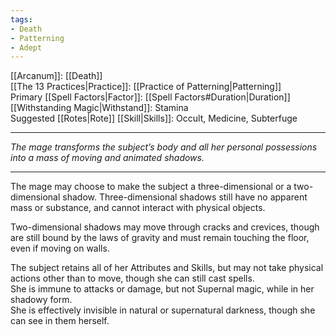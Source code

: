 ```yaml
---
tags:
- Death
- Patterning
- Adept
---
```


[[Arcanum]]: [[Death]]\
[[The 13 Practices|Practice]]: [[Practice of Patterning|Patterning]]\
Primary [[Spell Factors|Factor]]: [[Spell Factors#Duration|Duration]]\
[[Withstanding Magic|Withstand]]: Stamina\
Suggested [[Rotes|Rote]] [[Skill|Skills]]: Occult, Medicine, Subterfuge

---

_The mage transforms the subject’s body and all her personal possessions into a mass of moving and animated shadows._

---

The mage may choose to make the subject a three-dimensional or a two-dimensional shadow. Three-dimensional shadows still have no apparent mass or substance, and cannot interact with physical objects.

Two-dimensional shadows may move through cracks and crevices, though are still bound by the laws of gravity and must remain touching the floor, even if moving on walls.

The subject retains all of her Attributes and Skills, but may not take physical actions other than to move, though she can still cast spells.\
She is immune to attacks or damage, but not Supernal magic, while in her shadowy form.\
She is effectively invisible in natural or supernatural darkness, though she can see in them herself.